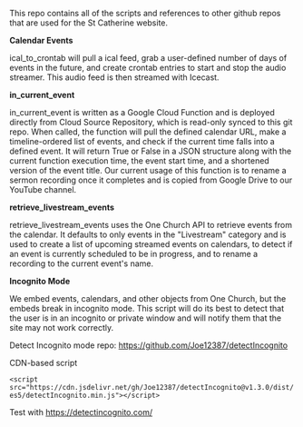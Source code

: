 This repo contains all of the scripts and references to other github repos that are used for the St Catherine website.

**Calendar Events**

ical_to_crontab will pull a ical feed, grab a user-defined number of days of events in the future, and create crontab entries to start and stop the audio streamer. This audio feed is then streamed with Icecast.

**in_current_event**

in_current_event is written as a Google Cloud Function and is deployed directly from Cloud Source Repository, which is read-only synced to this git repo.
When called, the function will pull the defined calendar URL, make a timeline-ordered list of events, and check if the current time falls into a defined event. It will return True or False in a JSON structure along with the current function execution time, the event start time, and a shortened version of the event title. Our current usage of this function is to rename a sermon recording once it completes and is copied from Google Drive to our YouTube channel.

**retrieve_livestream_events**

retrieve_livestream_events uses the One Church API to retrieve events from the calendar. It defaults to only events in the "Livestream" category and is used to create a list of upcoming streamed events on calendars, to detect if an event is currently scheduled to be in progress, and to rename a recording to the current event's name.

**Incognito Mode**

We embed events, calendars, and other objects from One Church, but the embeds break in incognito mode. This script will do its best to detect that the user is in an incognito or private window and will notify them that the site may not work correctly.

Detect Incognito mode repo:
https://github.com/Joe12387/detectIncognito

CDN-based script

```<script src="https://cdn.jsdelivr.net/gh/Joe12387/detectIncognito@v1.3.0/dist/es5/detectIncognito.min.js"></script>```

Test with https://detectincognito.com/

